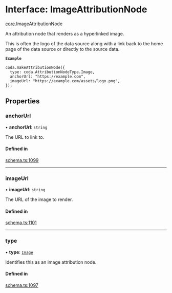 # Interface: ImageAttributionNode

[core](../modules/core.md).ImageAttributionNode

An attribution node that renders as a hyperlinked image.

This is often the logo of the data source along with a link back to the home page
of the data source or directly to the source data.

**`Example`**

```
coda.makeAttributionNode({
  type: coda.AttributionNodeType.Image,
  anchorUrl: "https://example.com",
  imageUrl: "https://example.com/assets/logo.png",
});
```

## Properties

### anchorUrl

• **anchorUrl**: `string`

The URL to link to.

#### Defined in

[schema.ts:1099](https://github.com/coda/packs-sdk/blob/main/schema.ts#L1099)

___

### imageUrl

• **imageUrl**: `string`

The URL of the image to render.

#### Defined in

[schema.ts:1101](https://github.com/coda/packs-sdk/blob/main/schema.ts#L1101)

___

### type

• **type**: [`Image`](../enums/core.AttributionNodeType.md#image)

Identifies this as an image attribution node.

#### Defined in

[schema.ts:1097](https://github.com/coda/packs-sdk/blob/main/schema.ts#L1097)
